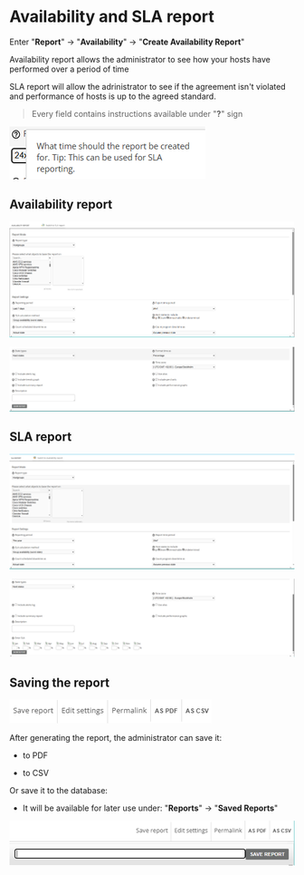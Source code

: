 # Availability and SLA report 

Enter "**Report**" -> "**Availability**" -> "**Create Availability Report**"

Availability report allows the administrator to see how your hosts have performed over a period of time

SLA report will allow the adrinistrator to see if the agreement isn't violated and performance of hosts is up to the agreed standard.

> Every field contains instructions available under "**?**" sign

![Availability_and_SLA](/media/06-00-05_Availability_and_SLA.png)

## Availability report

![Availability_and_SLA](/media/06-00-01_Availability_and_SLA.png)

![Availability_and_SLA](/media/06-00-02_Availability_and_SLA.png)

## SLA report

![Availability_and_SLA](/media/06-00-03_Availability_and_SLA.png)

![Availability_and_SLA](/media/06-00-04_Availability_and_SLA.png)

## Saving the report

![Availability_and_SLA](/media/06-00-06_Availability_and_SLA.png)

After generating the report, the administrator can save it:

-   to PDF 

-   to CSV

Or save it to the database:

-   It will be available for later use under: "**Reports**" -> "**Saved Reports**" 

![Availability_and_SLA](/media/06-00-07_Availability_and_SLA.png)


